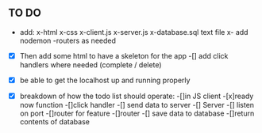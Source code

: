 ## TO DO 
- add:
    x-html 
    x-css
    x-client.js 
    x-server.js 
    x-database.sql text file
    x- add nodemon
    -routers as needed 

-[x] Then add some html to have a skeleton for the app 
-[] add click handlers where needed (complete / delete)
-[x] be able to get the localhost up and running properly 
-[x] breakdown of how the todo list should operate:
    -[]in JS client 
        -[x]ready now function 
        -[]click handler
        -[] send data to server
    -[] Server 
        -[] listen on port 
        -[]router for feature 
    -[]router 
        -[] save data to database
        -[]return contents of database
    
